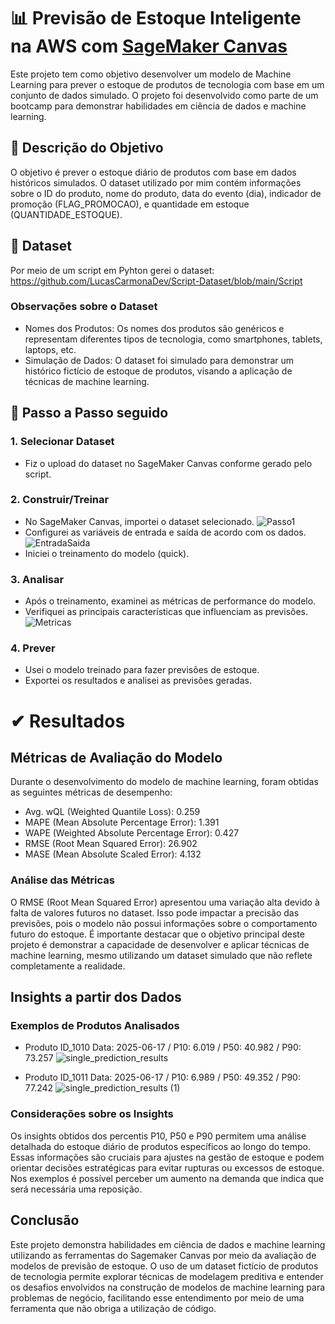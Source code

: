 # 📊 Previsão de Estoque Inteligente na AWS com [SageMaker Canvas](https://aws.amazon.com/pt/sagemaker/canvas/)

Este projeto tem como objetivo desenvolver um modelo de Machine Learning para prever o estoque de produtos de tecnologia com base em um conjunto de dados simulado. O projeto foi desenvolvido como parte de um bootcamp para demonstrar habilidades em ciência de dados e machine learning.

## 🚩 Descrição do Objetivo

O objetivo é prever o estoque diário de produtos com base em dados históricos simulados. O dataset utilizado por mim contém informações sobre o ID do produto, nome do produto, data do evento (dia), indicador de promoção (FLAG_PROMOCAO), e quantidade em estoque (QUANTIDADE_ESTOQUE).


## 🐍 Dataset

Por meio de um script em Pyhton gerei o dataset:
https://github.com/LucasCarmonaDev/Script-Dataset/blob/main/Script

### Observações sobre o Dataset
- Nomes dos Produtos: Os nomes dos produtos são genéricos e representam diferentes tipos de tecnologia, como smartphones, tablets, laptops, etc.
- Simulação de Dados: O dataset foi simulado para demonstrar um histórico fictício de estoque de produtos, visando a aplicação de técnicas de machine learning.



## 🚀 Passo a Passo seguido

### 1. Selecionar Dataset

-   Fiz o upload do dataset no SageMaker Canvas conforme gerado pelo script.


### 2. Construir/Treinar

-   No SageMaker Canvas, importei o dataset selecionado.
![Passo1](https://github.com/LucasCarmonaDev/lab-aws-sagemaker-canvas-estoque/assets/171631260/07bf4fa5-d09f-4d81-bc81-43c5599caace)
-   Configurei as variáveis de entrada e saída de acordo com os dados.
![EntradaSaida](https://github.com/LucasCarmonaDev/lab-aws-sagemaker-canvas-estoque/assets/171631260/0fff206e-dde4-4555-bb62-2469d537767c)
-   Iniciei o treinamento do modelo (quick).

### 3. Analisar

-   Após o treinamento, examinei as métricas de performance do modelo.
-   Verifiquei as principais características que influenciam as previsões.
![Metricas](https://github.com/LucasCarmonaDev/lab-aws-sagemaker-canvas-estoque/assets/171631260/ea1c4130-445b-4bd0-84a2-ee061e3d951d)

### 4. Prever

-   Usei o modelo treinado para fazer previsões de estoque.
-   Exportei os resultados e analisei as previsões geradas.

# ✔ Resultados

## Métricas de Avaliação do Modelo
Durante o desenvolvimento do modelo de machine learning, foram obtidas as seguintes métricas de desempenho:

- Avg. wQL (Weighted Quantile Loss): 0.259
- MAPE (Mean Absolute Percentage Error): 1.391
- WAPE (Weighted Absolute Percentage Error): 0.427
- RMSE (Root Mean Squared Error): 26.902
- MASE (Mean Absolute Scaled Error): 4.132

### Análise das Métricas
O RMSE (Root Mean Squared Error) apresentou uma variação alta devido à falta de valores futuros no dataset. Isso pode impactar a precisão das previsões, pois o modelo não possui informações sobre o comportamento futuro do estoque. É importante destacar que o objetivo principal deste projeto é demonstrar a capacidade de desenvolver e aplicar técnicas de machine learning, mesmo utilizando um dataset simulado que não reflete completamente a realidade.

## Insights a partir dos Dados
### Exemplos de Produtos Analisados
- Produto ID_1010  Data: 2025-06-17 /	P10: 6.019 / P50: 40.982 / P90: 73.257
![single_prediction_results](https://github.com/LucasCarmonaDev/lab-aws-sagemaker-canvas-estoque/assets/171631260/4357a42c-af62-49cc-9957-88cd99c104db)

- Produto ID_1011  Data: 2025-06-17 / P10: 6.989 / P50: 49.352 / P90: 77.242
![single_prediction_results (1)](https://github.com/LucasCarmonaDev/lab-aws-sagemaker-canvas-estoque/assets/171631260/6b27327d-889a-435e-91be-24082aa8a22a)

### Considerações sobre os Insights
Os insights obtidos dos percentis P10, P50 e P90 permitem uma análise detalhada do estoque diário de produtos específicos ao longo do tempo. Essas informações são cruciais para ajustes na gestão de estoque e podem orientar decisões estratégicas para evitar rupturas ou excessos de estoque. Nos exemplos é possível perceber um aumento na demanda que indica que será necessária uma reposição.

## Conclusão
Este projeto demonstra habilidades em ciência de dados e machine learning utilizando as ferramentas do Sagemaker Canvas por meio da avaliação de modelos de previsão de estoque. O uso de um dataset fictício de produtos de tecnologia permite explorar técnicas de modelagem preditiva e entender os desafios envolvidos na construção de modelos de machine learning para problemas de negócio, facilitando esse entendimento por meio de uma ferramenta que não obriga a utilização de código.


